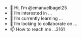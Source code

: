 - 👋 Hi, I’m @emanuelbaget25
- 👀 I’m interested in ...
- 🌱 I’m currently learning ...
- 💞️ I’m looking to collaborate on ...
- 📫 How to reach me ...3161

<!---
emanuelbaget25/emanuelbaget25 is a ✨ special ✨ repository because its `README.md` (this file) appears on your GitHub profile.
You can click the Preview link to take a look at your changes.
--->

